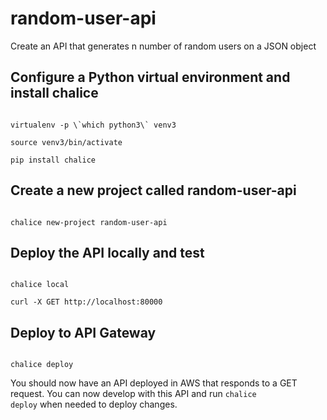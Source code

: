 # random-user-api
Create an API that generates n number of random users on a JSON object

## Configure a Python virtual environment and install chalice
<code>
virtualenv -p \`which python3\` venv3 <br>
source venv3/bin/activate <br>
pip install chalice
</code>

## Create a new project called random-user-api
<code>
chalice new-project random-user-api
</code>

## Deploy the API locally and test
<code>
chalice local<br>
curl -X GET http://localhost:80000
</code>

## Deploy to API Gateway
<code>
chalice deploy
</code>

You should now have an API deployed in AWS that responds to a GET request. You can now develop with this API and run <code>chalice deploy</code> when needed to deploy changes.